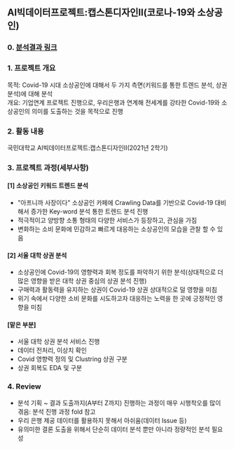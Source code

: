 ## AI빅데이터프로젝트:캡스톤디자인Ⅱ(코로나-19와 소상공인)

### 0. [분석결과 링크](https://github.com/minsik1349/Major_Project/blob/main/AI%EB%B9%85%EB%8D%B0%EC%9D%B4%ED%84%B0%ED%94%84%EB%A1%9C%EC%A0%9D%ED%8A%B8:%EC%BA%A1%EC%8A%A4%ED%86%A4%EB%94%94%EC%9E%90%EC%9D%B8%E2%85%A1/%EC%83%81%EA%B6%8C%EB%B6%84%EC%84%9D%EA%B2%B0%EA%B3%BC.ipynb) 

### 1. 프로젝트 개요
목적: Covid-19 시대 소상공인에 대해서 두 가지 측면(키워드를 통한 트렌드 분석, 상권 분석)에 대해 분석  
개요: 기업연계 프로젝트 진행으로, 우리은행과 연계해 전세계를 강타한 Covid-19와 소상공인의 의미를 도출하는 것을 목적으로 진행

### 2. 활동 내용
국민대학교 AI빅데이터프로젝트:캡스톤디자인Ⅱ(2021년 2학기)

### 3. 프로젝트 과정(세부사항)
#### [1] 소상공인 키워드 트렌드 분석
  - "아프니까 사장이다" 소상공인 카페에 Crawling Data를 기반으로 Covid-19 대비해서 증가한 Key-word 분석 통한 트렌드 분석 진행
  - 적극적이고 양방향 소통 형태의 다양한 서비스가 등장하고, 관심을 가짐
  - 변화하는 소비 문화에 민감하고 빠르게 대응하는 소상공인의 모습을 관찰 할 수 있음
  
#### [2] 서울 대학 상권 분석
  - 소상공인에 Covid-19의 영향력과 회복 정도를 파악하기 위한 분석(상대적으로 더 많은 영향을 받은 대학 상권 중심의 상권 분석 진행)
  - 구매력과 활동력을 유지하는 상권이 Covid-19 상권 상대적으로 덜 영향을 미침
  - 위기 속에서 다양한 소비 문화를 시도하고자 대응하는 노력을 한 곳에 긍정적인 영향을 미침

#### [맡은 부분]
- 서울 대학 상권 분석 서비스 진행
- 데이터 전처리, 이상치 확인 
- Covid 영향력 정의 및 Clustring 상권 구분
- 상권 회복도 EDA 및 구분 

### 4. Review
- 분석 기획 ~ 결과 도출까지(A부터 Z까지) 진행하는 과정이 매우 시행착오를 많이 겪음: 분석 진행 과정 fold 참고
- 우리 은행 제공 데이터를 활용하지 못해서 아쉬움(데이터 Issue 등)
- 유의미한 결론 도출을 위해서 단순히 데이터 분석 뿐만 아니라 정량적인 분석 필요성 
